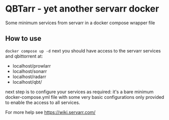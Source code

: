 # QBTarr - yet another servarr docker

Some minimum services from servarr in a docker compose wrapper file

## How to use

`docker compose up -d` next you should have access to the servarr services and qbittorrent at:

- localhost/prowlarr
- localhost/sonarr
- localhost/radarr
- localhost/qbt/

next step is to configure your services as required: it's a bare minimum docker-compose.yml file with some very basic configurations only provided to enable the access to all services.

For more help see https://wiki.servarr.com/

